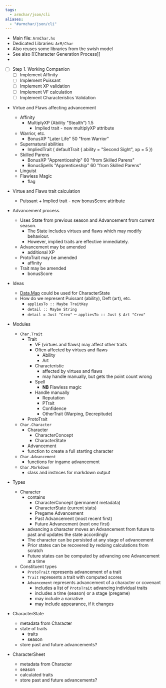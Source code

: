 ```yaml
---
tags:
  - armchar/json/cli
aliases:
  - "#armchar/json/cli"
---
```

+ Main file: `ArmChar.hs`
+ Dedicated Libraries: `ArM/Char`
+ Also reuses some libraries from the swish model
+ See also [[Character Generation Process]]
+ 

+ [ ] Step 1.  Working Companion
	+ [ ] Implement Affinity
	+ [ ] Implement Puissant
	+ [ ] Implement XP validation
	+ [ ] Implement VF calculation 
	+ [ ] Implement Characteristics Validation

+ Virtue and Flaws affecting advancement
	+ Affinity
		+ MultiplyXP (Ability "Stealth") 1.5
			+ Implied trait - new multiplyXP attribute
	+ Warrior, etc.
		+ BonusXP "Later Life" 50 "from Warrior"
	+ Supernatural abilities
		+ ImpliedTrait ( defaultTrait { ability = "Second Sight", xp = 5 })
	+ Skilled Parens
		+ BonusXP "Apprenticeship" 60 "from Skilled Parens"
		+ BonusSpells "Apprenticeship" 60 "from Skilled Parens"
	+ Linguist
	+ Flawless Magic
		+ flag
+ Virtue and Flaws trait calculation
	+ Puissant
			+ Implied trait - new bonusScore attribute

+ Advancement process.
    + Uses State from previous season and Advancement from current season.
        + The State includes virtues and flaws which may modify behaviour.
        + However, implied traits are effective immediately.
    + Advancement may be amended
        + additional XP
    + ProtoTrait may be amended
        + affinity
    + Trait may be amended
        + bonusScore
        
+ Ideas
	+ [Data.Map](https://hackage.haskell.org/package/containers-0.4.0.0/docs/Data-Map.html) could be used for CharacterState
	+ How do we represent Puissant (ability), Deft (art), etc.
		+ `appliesTo :: Maybe TraitKey`
		+ `detail :: Maybe String`
		+ `detail = Just "Creo"` $\sim$ `appliesTo :: Just $ Art "Creo"`
+ Modules
	+ `Char.Trait`
		+ Trait
			+  VF (virtues and flaws) may affect other traits
			+ Often affected by virtues and flaws
				+ Ability 
				+  Art
			+ Characteristic
				+ affected by virtues and flaws
				+ may handle manually, but gets the point count wrong
			+  Spell
				+ **NB** Flawless magic
			+ Handle manually
				+  Reputation
				+  PTrait
				+  Confidence
				+  OtherTrait (Warping, Decrepitude)
		+ ProtoTrait
	+ `Char.Character`
		+ Character
			+ CharacterConcept
			+ CharacterState
		+ Advancement
		+ function to create a full starting character
	+ `Char.Advancement`
		+ functions for ingame advancement
	+ `Char.Markdown`
		+ class and instnces for markdown output
+ Types
	+ Character
		+ contains
			+ CharacterConcept (permanent metadata)
			+ CharacterState (current stats)
			+ Pregame Advancement
			+ Past Advancement (most recent first)
			+ Future Advancement (next one first)
		+ advancing a character moves an Advancement from future to past and updates the state accordingly
		+ The character can be persisted at any stage of advancement
		+ Prior states can be recovered by redoing calculations from scratch
		+ Future states can be computed by advancing one Advancement at a time
	+ Constituent types
		+ `ProtoTrait` represents advancement of a trait
		+ `Trait` represents a trait with computed scores
		+ `Advancement` represents advancement of a character or covenant
			+ includes a list of `ProtoTrait` advancing individual traits
			+ includes a time (season) or a stage (pregame)
			+ may include a narrative
			+ may include appearance, if it changes
+ CharacterState
	+ metadata from Character
	+ state of traits
		+ traits
		+ season
	+ store past and future advancements?
+ CharacterSheet
	+ metadata from Character
	+ season
	+ calculated traits
	+ store past and future advancements?
